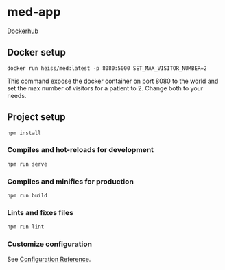 # med-app

[Dockerhub](https://hub.docker.com/repository/docker/heiss/med)

## Docker setup

```
docker run heiss/med:latest -p 8080:5000 SET_MAX_VISITOR_NUMBER=2
```

This command expose the docker container on port 8080 to the world and set the max number of visitors for a patient to 2. Change both to your needs.

## Project setup
```
npm install
```

### Compiles and hot-reloads for development
```
npm run serve
```

### Compiles and minifies for production
```
npm run build
```

### Lints and fixes files
```
npm run lint
```

### Customize configuration
See [Configuration Reference](https://cli.vuejs.org/config/).

